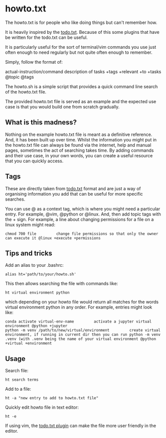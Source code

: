 # howto.txt

The howto.txt is for people who like doing things but can't remember how.

It is heavily inspired by the [todo.txt](https://github.com/todotxt). Because of this some plugins that have be written for the todo.txt can be useful.

It is particularly useful for the sort of terminal/vim commands you use just often enough to need regularly but not quite often enough to remember. 

Simply, follow the format of:

actual-instruction/command      description of tasks +tags +relevant +to +tasks @topic @tags

The howto.sh is a simple script that provides a quick command line search of the howto.txt file.

The provided howto.txt file is served as an example and the expected use case is that you would build one from scratch gradually. 

## What is this madness?

Nothing on the example howto.txt file is meant as a definitive reference. And, it has been built up over time. Whilst the information you might put in the howto.txt file can always be found via the internet, help and manual pages, sometimes the act of searching takes time. By adding commands and their use case, in your own words, you can create a useful resource that you can quickly access.

## Tags

These are directly taken from [todo.txt](https://github.com/todotxt) format and are just a way of organising information you add that can be useful for more specific searches.

You can use @ as a context tag, which is where you might need a particular entry. For example, @vim, @python or @linux. And, then add topic tags with the + sign. For example, a line about changing permissions for a file on a linux system might read:

```
chmod 700 file         change file permissions so that only the owner can execute it @linux +execute +permissions
```

## Tips and tricks

Add an alias to your .bashrc:

```
alias ht='path/to/your/howto.sh'
```

This then allows searching the file with commands like:

```
ht virtual environment python
```

which depending on your howto file would return all matches for the words virtual environment python in any order. For example, entries might look like:

```
conda activate virtual-env-name         activate a jupyter virtual environment @python +jupyter
python -m venv /path/to/new/virtual/environment         create virtual environment, if running in current dir then you can run python -m venv .venv (with .venv being the name of your virtual environment @python +virtual +environment
```

## Usage 

Search file:
```
ht search terms
```

Add to a file:

```
ht -a "new entry to add to howto.txt file"
```

Quickly edit howto file in text editor:

```
ht -e
```

If using vim, the [todo.txt plugin](https://github.com/freitass/todo.txt-vim) can make the file more user friendly in the editor.
